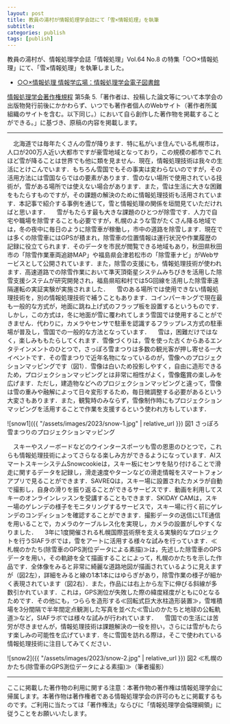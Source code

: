 ```yaml
---
layout: post
title: 教員の湯村が情報処理学会誌にて「雪×情報処理」を執筆
subtitle: 
categories: publish
tags: [publish]
---
```

教員の湯村が、情報処理学会誌「情報処理」Vol.64 No.8 の特集「○○×情報処理」にて、「雪×情報処理」を執筆しました。

- [○○×情報処理 情報学広場：情報処理学会電子図書館](http://doi.org/10.20729/00226762)

[情報処理学会著作権規程](https://www.ipsj.or.jp/copyright/ronbun/copyright.html) 第5条 5.「著作者は、投稿した論文等について本学会の出版物発行前後にかかわらず、いつでも著作者個人のWebサイト（著作者所属組織のサイトを含む。以下同じ。）において自ら創作した著作物を掲載することができる。」に基づき、原稿の内容を掲載します。

----
　北海道では毎年たくさんの雪が降ります．特に私がいま住んでいる札幌市は，人口が200万人近い大都市ですが豪雪地域となっており，この規模の都市でこれほど雪が降ることは世界でも他に類を見ません．現在，情報処理技術は我々の生活にとけこんでいます．もちろん雪国でもその事実は変わらないのですが，その活用方法には雪国ならではの要素があります．雪のない場所で使用されている技術が，雪がある場所では使えない場合があります．また，雪は生活に大きな困難をもたらすものですが，その課題の解決のために情報処理技術も活用されています．本記事で紹介する事例を通じて，雪と情報処理の関係を垣間見ていただければと思います．
　雪がもたらす最も大きな課題のひとつが除雪です．人力で自宅や職場を除雪することも必要ですが，札幌のような雪がたくさん降る地域では，冬の夜中に毎日のように除雪車が稼働し，市中の道路を除雪します．現在では多くの除雪車にはGPSが積まれ，除雪車の位置情報は運行状況や作業履歴の記録に役立てられます．そのデータを市民が閲覧できる地域もあり，秋田県秋田市の「除雪作業車両追跡MAP」や福島県会津若松市の「除雪車ナビ」がWebサービスとして公開されています．また，除雪の支援にも，情報処理技術が使われます．高速道路での除雪作業において準天頂衛星システムみちびきを活用した除雪支援システムが研究開発され，福島県昭和村では5G回線を活用した除雪車遠隔運転の実証実験が実施されました．
　雪のある場所では使用できない情報処理技術を，別の情報処理技術で補うこともあります．コインパーキングで現在最も一般的な方式が，地面に跳ね上げ式のフラップ板を設置するというものです．しかし，この方式は，冬に地面が雪に覆われてしまう雪国では使用することができません．代わりに，カメラやセンサで駐車を認識するフラップレス方式の駐車場が普及し，雪国での一般的な方法となっています．
　雪は，困難だけではなく，楽しみももたらしてくれます．雪像づくりは，雪を使った古くからあるエンタテインメントのひとつで，さっぽろ雪まつりは多数の観光客が押し寄せる一大イベントです．その雪まつりで近年名物になっているのが，雪像へのプロジェクションマッピングです（図1）．雪像は白いため投影しやすく，自由に造形できるため，プロジェクションマッピングとは非常に相性がよく，雪像鑑賞の楽しみを広げます．ただし，建造物などへのプロジェクションマッピングと違って，雪像は雪の重みや融解によって日々変形するため，毎日微調整する必要があるという大変さもあります．また，観覧時のみならず，雪像制作時にもプロジェクションマッピングを活用することで作業を支援するという使われ方もしています．

![snow1]({{ "/assets/images/2023/snow-1.jpg" | relative_url }})
図1 さっぽろ雪まつりのプロジェクションマッピング

　スキーやスノーボードなどのウインタースポーツも雪の恩恵のひとつで，これらも情報処理技術によってさらなる楽しみ方ができるようになっています．AIスマートスキーシステムSnowcookieは，スキー板にセンサを貼り付けることで滑走に関するデータを記録し，滑走速度やターンなどの滑走情報をスマートフォンアプリで見ることができます．SAVREQは，スキー場に設置されたカメラが自動で撮影し，自身の滑りを振り返ることができるサービスです．動画を利用してスキーのオンラインレッスンを受講することもできます．SKIDAY CAMは，スキー場のゲレンデの様子をモニタリングするサービスで，スキー場に行く前にゲレンデのコンディションを確認することができます．撮影データの送信にLTE通信を用いることで，カメラのケーブルレス化を実現し，カメラの設置がしやすくなりました．
　3年に1度開催される札幌国際芸術祭を支える実験的なプロジェクトを行うSIAFラボでは，雪をアートに活用する様々な試みを行っています．≪札幌のかたち(除雪車のGPS測位データによる素描)≫は，先述した除雪車のGPSデータを用い，その軌跡を全て描画することによって，札幌のかたちを示した作品です．全体像をみると非常に綺麗な道路地図が描画されているように見えますが（図2左），詳細をみると線の1本1本にはゆらぎがあり，除雪作業の様子が細かく表現されています（図2右）．また，作品には右上から左下に伸びる斜線が多数引かれています．これは，GPS測位が失敗した際の緯度経度がともに0となるためです．その他にも，つららを造形する≪回転式巨大氷柱造形装置≫，雪堆積場を3分間隔で半年間定点観測した写真を並べた≪雪山のかたちと地球の公転軌道≫など，SIAFラボでは様々な試みが行われています．
　雪国での生活には苦労が尽きませんが，情報処理技術は課題解決の一役を担い，さらには雪がもたらす楽しみの可能性を広げています．冬に雪国を訪れる際は，そこで使われている情報処理技術に注目してみてください．

![snow2]({{ "/assets/images/2023/snow-2.jpg" | relative_url }})
図2 ≪札幌のかたち(除雪車のGPS測位データによる素描)≫（筆者撮影）

----
ここに掲載した著作物の利用に関する注意：本著作物の著作権は情報処理学会に帰属します。本著作物は著作権者である情報処理学会の許可のもとに掲載するものです。ご利用に当たっては「著作権法」ならびに「情報処理学会倫理綱領」に従うことをお願いいたします。